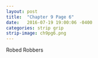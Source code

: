 ```yaml
---
layout: post
title:  "Chapter 9 Page 6"
date:   2016-07-19 19:00:06 -0400
categories: strip grip
strip-image: ch9pg6.png
---
```

Robed Robbers   

